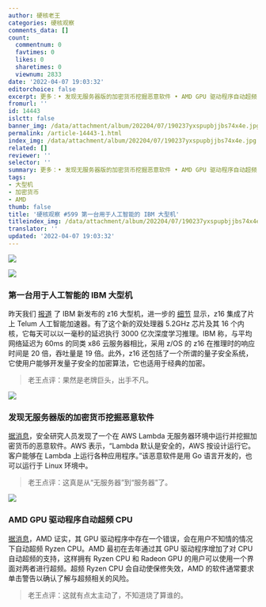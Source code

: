 ```yaml
---
author: 硬核老王
categories: 硬核观察
comments_data: []
count:
  commentnum: 0
  favtimes: 0
  likes: 0
  sharetimes: 0
  viewnum: 2833
date: '2022-04-07 19:03:32'
editorchoice: false
excerpt: 更多：• 发现无服务器版的加密货币挖掘恶意软件 • AMD GPU 驱动程序自动超频 CPU
fromurl: ''
id: 14443
islctt: false
banner_img: /data/attachment/album/202204/07/190237yxspupbjjbs74x4e.jpg
permalink: /article-14443-1.html
index_img: /data/attachment/album/202204/07/190237yxspupbjjbs74x4e.jpg
related: []
reviewer: ''
selector: ''
summary: 更多：• 发现无服务器版的加密货币挖掘恶意软件 • AMD GPU 驱动程序自动超频 CPU
tags:
- 大型机
- 加密货币
- AMD
thumb: false
title: '硬核观察 #599 第一台用于人工智能的 IBM 大型机'
titleindex_img: /data/attachment/album/202204/07/190237yxspupbjjbs74x4e.jpg
translator: ''
updated: '2022-04-07 19:03:32'
---
```


![](/data/attachment/album/202204/07/190237yxspupbjjbs74x4e.jpg)


![](/data/attachment/album/202204/07/190245feungnzz52ed7ceo.jpg)


### 第一台用于人工智能的 IBM 大型机


昨天我们 [报道](/article-14439-1.html) 了 IBM 新发布的 z16 大型机，进一步的 [细节](https://www.zdnet.com/article/the-first-ibm-mainframe-for-ai-arrives/) 显示，z16 集成了片上 Telum 人工智能加速器。有了这个新的双处理器 5.2GHz 芯片及其 16 个内核，它每天可以以一毫秒的延迟执行 3000 亿次深度学习推理。IBM 称，与平均网络延迟为 60ms 的同类 x86 云服务器相比，采用 z/OS 的 z16 在推理时的响应时间是 20 倍，吞吐量是 19 倍。此外，z16 还包括了一个所谓的量子安全系统，它使用户能够开发量子安全的加密算法，它也适用于经典的加密。



> 
> 老王点评：果然是老牌巨头，出手不凡。
> 
> 
> 


![](/data/attachment/album/202204/07/190255qp50d8napzddntyc.jpg)


### 发现无服务器版的加密货币挖掘恶意软件


[据消息](https://www.theregister.com/2022/04/07/aws_lambda_malware/)，安全研究人员发现了一个在 AWS Lambda 无服务器环境中运行并挖掘加密货币的恶意软件。AWS 表示，“Lambda 默认是安全的，AWS 按设计运行它。客户能够在 Lambda 上运行各种应用程序。”该恶意软件是用 Go 语言开发的，也可以运行于 Linux 环境中。



> 
> 老王点评：这真是从“无服务器”到“服务器”了。
> 
> 
> 


![](/data/attachment/album/202204/07/190313dxjl3n548qh8z8t3.jpg)


### AMD GPU 驱动程序自动超频 CPU


[据消息](https://www.tomshardware.com/news/amd-confirms-its-gpu-drivers-are-overclocking-cpus-without-asking)，AMD 证实，其 GPU 驱动程序中存在一个错误，会在用户不知情的情况下自动超频 Ryzen CPU。AMD 最初在去年通过其 GPU 驱动程序增加了对 CPU 自动超频的支持，这样拥有 Ryzen CPU 和 Radeon GPU 的用户可以使用一个界面对两者进行超频。超频 Ryzen CPU 会自动使保修失效，AMD 的软件通常要求单击警告以确认了解与超频相关的风险。



> 
> 老王点评：这就有点太主动了，不知道烧了算谁的。
> 
> 
>